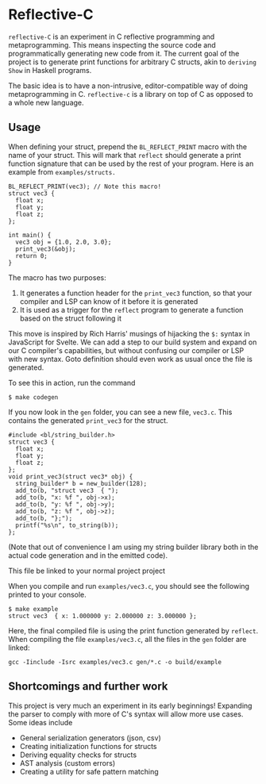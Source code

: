 # Reflective-C
`reflective-C` is an experiment in C reflective programming and metaprogramming. This means inspecting the source code and programmatically generating new code from it.
The current goal of the project is to generate print functions for arbitrary C structs, akin to `deriving Show` in Haskell programs.

The basic idea is to have a non-intrusive, editor-compatible way of doing metaprogramming in C. `reflective-c` is a library on top of C as opposed to a whole new language.

## Usage
When defining your struct, prepend the `BL_REFLECT_PRINT` macro with the name of your struct. 
This will mark that `reflect` should generate a print function signature that can be used by the rest of your program. Here is an example from `examples/structs.`
    
    BL_REFLECT_PRINT(vec3); // Note this macro!
    struct vec3 {
      float x;
      float y;
      float z;
    };
    
    int main() {
      vec3 obj = {1.0, 2.0, 3.0};
      print_vec3(&obj);
      return 0;
    }

The macro has two purposes:
1. It generates a function header for the `print_vec3` function, so that your compiler and LSP can know of it before it is generated 
2. It is used as a trigger for the `reflect` program to generate a function based on the struct following it

This move is inspired by Rich Harris' musings of hijacking the `$:` syntax in JavaScript for Svelte. We can add a step to our build system and expand on our C compiler's capabilities, but without confusing our compiler or LSP with new syntax.
Goto definition should even work as usual once the file is generated.


To see this in action, run the command

    $ make codegen

If you now look in the `gen` folder, you can see a new file, `vec3.c`. This contains the generated `print_vec3` for the struct.

    #include <bl/string_builder.h>
    struct vec3 {
      float x;
      float y;
      float z;
    };
    void print_vec3(struct vec3* obj) {
      string_builder* b = new_builder(128);
      add_to(b, "struct vec3  { ");
      add_to(b, "x: %f ", obj->x);
      add_to(b, "y: %f ", obj->y);
      add_to(b, "z: %f ", obj->z);
      add_to(b, "};");
      printf("%s\n", to_string(b));
    };
(Note that out of convenience I am using my string builder library both in the actual code generation and in the emitted code).

This file be linked to your normal project project

When you compile and run `examples/vec3.c`, you should see the following printed to your console.

    $ make example
    struct vec3  { x: 1.000000 y: 2.000000 z: 3.000000 };

Here, the final compiled file is using the print function generated by `reflect`.
When compiling the file `examples/vec3.c`, all the files in the `gen` folder are linked:

    gcc -Iinclude -Isrc examples/vec3.c gen/*.c -o build/example

## Shortcomings and further work
This project is very much an experiment in its early beginnings!
Expanding the parser to comply with more of C's syntax will allow more use cases. Some ideas include
* General serialization generators (json, csv)
* Creating initialization functions for structs
* Deriving equality checks for structs
* AST analysis (custom errors)
* Creating a utility for safe pattern matching
